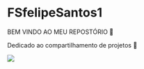 # FSfelipeSantos1

BEM VINDO AO MEU REPOSTÓRIO 🤞

Dedicado ao compartilhamento de projetos 🗽


![](https://media1.tenor.com/m/yLIeWZwYM1gAAAAC/the-wok-the-rock.gif)
